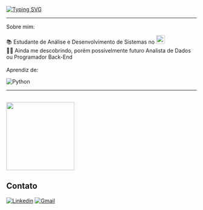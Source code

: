 [![Typing SVG](https://readme-typing-svg.demolab.com?font=Fira+Code&weight=600&size=21&duration=3000&pause=1000&color=F79A02&repeat=false&width=435&lines=%F0%9F%98%8A+Ol%C3%A1%2C+eu+sou+Mac%C3%A9+Silveira+)](https://git.io/typing-svg)

<hr>
Sobre mim:

📚 Estudante de Análise e Desenvolvimento de Sistemas no <a href="https://portal.ifba.edu.br/"><img src="https://img.shields.io/badge/Instituto%20Federal%20da%20Bahia%20(IFBA)-008000" height="23"></a> <br>
👨‍💻 Ainda me descobrindo, porém possivelmente futuro Analista de Dados ou Programador Back-End <br><br>
Aprendiz de:

![Python](https://img.shields.io/badge/Python-3670A0?style=flat-square&logo=python&logoColor=ffdd54)


<hr>
<br/>

<a href="https://github.com/macesilveira" title="Perfil Macé">
  <img height="180em" src="https://github-readme-stats.vercel.app/api?username=macesilveira&show_icons=true&bg_color=0d1117&title_color=ffa500&text_color=c9d1d9&icon_color=ffa500" />
</a>

## Contato

[![Linkedin](https://img.shields.io/badge/-LinkedIn-blue?style=flat-square&logo=Linkedin&logoColor=white&link=https://www.linkedin.com/in/matheus-silveira147/)](https://www.linkedin.com/in/matheusc-silveira/)
[![Gmail](https://img.shields.io/badge/-bahiacematheus@gmail.com-D14836?style=flat&logo=gmail&logoColor=white)](mailto:bahiacematheus@gmail.com)

